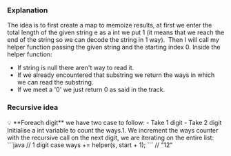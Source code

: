 ### Explanation
The idea is to first create a map to memoize results, at first we enter the total length of the given string e as a int we put 1 (it means that we reach the end of the string so we can decode the string in 1 way).
​
Then I will call my helper function passing the given string and the starting index 0.
Inside the helper function:
- If string is null there aren't way to read it.
- If we already encountered that substring we return the ways in which we can read the substring.
- If we meet a '0' we just return 0 as said in the track.
​
### Recursive idea
<aside>
💡 **Foreach digit** we have two case to follow:
- Take 1 digit
- Take 2 digit
​
</aside>
​
Initialise a int variable to count the ways.
​
1. We increment the ways counter with the recursive call on the next digit, we are iterating on the entire list:
```java
// 1 digit case
ways += helper(s, start + 1);
```
// "12"